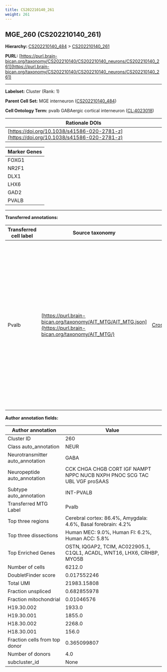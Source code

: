 ```yaml
---
title: CS202210140_261
weight: 261
---
```

## MGE_260 (CS202210140_261)
<b>Hierarchy: </b>
[CS202210140_484](../CS202210140_484) >
[CS202210140_261](../CS202210140_261)

**PURL:** [https://purl.brain-bican.org/taxonomy/CS202210140/CS202210140_neurons/CS202210140_261](https://purl.brain-bican.org/taxonomy/CS202210140/CS202210140_neurons/CS202210140_261)

---


**Labelset:** Cluster (Rank: 1)

**Parent Cell Set:** MGE interneuron ([CS202210140_484](../CS202210140_484))



**Cell Ontology Term:**  pvalb GABAergic cortical interneuron ([CL:4023018](https://www.ebi.ac.uk/ols/ontologies/cl/terms?obo_id=CL:4023018)) 

| Rationale DOIs |
|----------------|
|[https://doi.org/10.1038/s41586-020-2781-z](https://doi.org/10.1038/s41586-020-2781-z)|

[MARKER GENES.]: #


| Marker Genes |
|--------------|
|FOXG1|
|NR2F1|
|DLX1|
|LHX6|
|GAD2|
|PVALB|

---

[TRANSFERRED ANNOTATIONS.]: #


**Transferred annotations:**

| Transferred cell label | Source taxonomy | Source node accession | Algorithm name | Comment |
|------------------------|-----------------|-----------------------|----------------|---------|
|Pvalb|[https://purl.brain-bican.org/taxonomy/AIT_MTG/AIT_MTG.json](https://purl.brain-bican.org/taxonomy/AIT_MTG/)|[CrossArea_subclass:5bcef2988c](https://purl.brain-bican.org/taxonomy/AIT_MTG/CrossArea_subclass_5bcef2988c)||We performed PCA (50 components) on our full dataset, trained a random forest classifier (scikit-learn, class_ weight=‘balanced’, max_depth=50) on the MTG labels, and then predicted labels for all cells. We labeled each cluster with the mode of its constituent cells if two conditions were met: more than 0.8 of predicted labels matched the mode, and the mean probability of these pre- dictions was greater than 0.8.|

[AUTHOR ANNOTATION FIELDS.]: #


**Author annotation fields:**

| Author annotation | Value |
|-------------------|-------|
|Cluster ID|260|
|Class auto_annotation|NEUR|
|Neurotransmitter auto_annotation|GABA|
|Neuropeptide auto_annotation|CCK CHGA CHGB CORT IGF NAMPT NPPC NUCB NXPH PNOC SCG TAC UBL VGF proSAAS|
|Subtype auto_annotation|INT-PVALB|
|Transferred MTG Label|Pvalb|
|Top three regions|Cerebral cortex: 86.4%, Amygdala: 4.6%, Basal forebrain: 4.2%|
|Top three dissections|Human MEC: 9.0%, Human FI: 6.2%, Human ACC: 5.8%|
|Top Enriched Genes|OSTN, IQGAP2, TCIM, AC022905.1, C1QL1, ACADL, WNT16, LHX6, CRHBP, MYO5B|
|Number of cells|6212.0|
|DoubletFinder score|0.017552246|
|Total UMI|21983.15808|
|Fraction unspliced|0.682855978|
|Fraction mitochondrial|0.01046576|
|H19.30.002|1933.0|
|H19.30.001|1855.0|
|H18.30.002|2268.0|
|H18.30.001|156.0|
|Fraction cells from top donor|0.365099807|
|Number of donors|4.0|
|subcluster_id|None|

